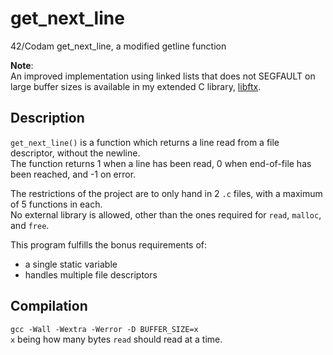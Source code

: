 # get_next_line
42/Codam get_next_line, a modified getline function

**Note**:  
An improved implementation using linked lists that does not SEGFAULT on large buffer sizes is available in my extended C library, [libftx](https://github.com/MichelleJiam/libftx/tree/master/src/gnl).

## Description
`get_next_line()` is a function which returns a line read from a file descriptor, without the newline.  
The function returns 1 when a line has been read, 0 when end-of-file has been reached, and -1 on error.

The restrictions of the project are to only hand in 2 `.c` files, with a maximum of 5 functions in each.  
No external library is allowed, other than the ones required for `read`, `malloc`, and `free`.

This program fulfills the bonus requirements of:
- a single static variable
- handles multiple file descriptors

## Compilation
`gcc -Wall -Wextra -Werror -D BUFFER_SIZE=x`  
`x` being how many bytes `read` should read at a time.

